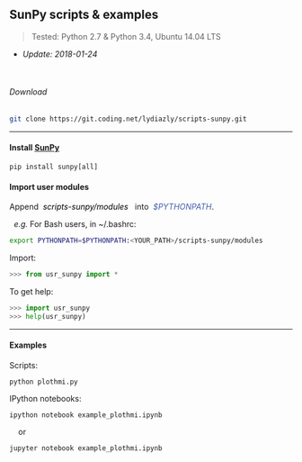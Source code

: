 ## SunPy scripts & examples
> Tested: Python 2.7 & Python 3.4, Ubuntu 14.04 LTS

* *Update: 2018-01-24*

<br />

###### Download

``` sh
git clone https://git.coding.net/lydiazly/scripts-sunpy.git
```

---

#### Install [<u>SunPy</u>](http://sunpy.org)

    pip install sunpy[all]

#### Import user modules

Append&nbsp;&nbsp;<span style="color:#000000">*scripts-sunpy/modules*</span>&nbsp;&nbsp;
into&nbsp;&nbsp;<span style="color:#445eac">*$PYTHONPATH*</span>.

&nbsp;&nbsp;*e.g.* For Bash users, in ~/.bashrc:

``` sh
export PYTHONPATH=$PYTHONPATH:<YOUR_PATH>/scripts-sunpy/modules
```

Import:

``` python
>>> from usr_sunpy import *
```

To get help:

``` python
>>> import usr_sunpy
>>> help(usr_sunpy)
```

---

#### Examples

Scripts:

    python plothmi.py

IPython notebooks:

    ipython notebook example_plothmi.ipynb

&nbsp;&nbsp;&nbsp;&nbsp;or

    jupyter notebook example_plothmi.ipynb
